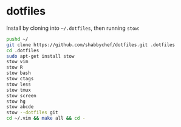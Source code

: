 # dotfiles

Install by cloning into ```~/.dotfiles```, then running ```stow```:

```bash
pushd ~/
git clone https://github.com/shabbychef/dotfiles.git .dotfiles
cd .dotfiles
sudo apt-get install stow
stow vim
stow R
stow bash
stow ctags
stow less
stow tmux
stow screen
stow hg
stow abcde
stow --dotfiles git
cd ~/.vim && make all && cd -
```

